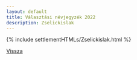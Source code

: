 ```yaml
---
layout: default
title: Választási névjegyzék 2022
description: Zselickislak
---
```


{% include settlementHTMLs/Zselickislak.html %}

[Vissza](../)